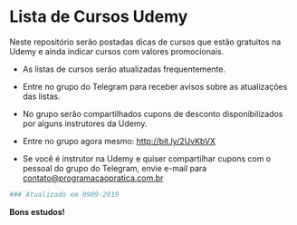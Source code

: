 # Lista de Cursos Udemy

Neste repositório serão postadas dicas de cursos que estão gratuitos na Udemy e ainda indicar cursos com valores promocionais. 

  - As listas de cursos serão atualizadas frequentemente. 

  - Entre no grupo do Telegram para receber avisos sobre as atualizações das listas. 

  - No grupo serão compartilhados cupons de desconto disponibilizados por alguns instrutores da Udemy.

  - Entre no grupo agora mesmo: http://bit.ly/2UvKbVX

  - Se você é instrutor na Udemy e quiser compartilhar cupons com o pessoal do grupo do Telegram, envie e-mail para contato@programacaopratica.com.br


```sh
### Atualizado em 0909-2019
```

**Bons estudos!**

